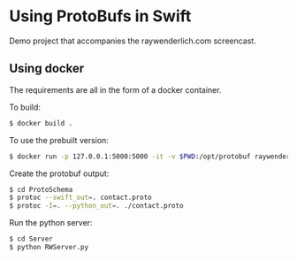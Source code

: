 # Using ProtoBufs in Swift

Demo project that accompanies the raywenderlich.com screencast.


## Using docker

The requirements are all in the form of a docker container.

To build:

```sh
$ docker build .
```

To use the prebuilt version:

```sh
$ docker run -p 127.0.0.1:5000:5000 -it -v $PWD:/opt/protobuf raywenderlich/sc_protobufs
```

Create the protobuf output:

```sh
$ cd ProtoSchema
$ protoc --swift_out=. contact.proto
$ protoc -I=. --python_out=. ./contact.proto
```

Run the python server:

```sh
$ cd Server
$ python RWServer.py
```



